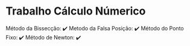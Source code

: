 # Trabalho Cálculo Númerico
Método da Bissecção: :heavy_check_mark:
Metodo da Falsa Posição: :heavy_check_mark:
Método do Ponto Fixo: :heavy_check_mark:
Método de Newton: :heavy_check_mark:
